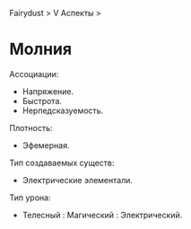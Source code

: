 Fairydust > V Аспекты >

# Молния

Ассоциации:
- Напряжение.
- Быстрота.
- Нерпедсказуемость.

Плотность:
- Эфемерная.

Тип создаваемых существ:
- Электрические элементали.

Тип урона:
- Телесный : Магический : Электрический.